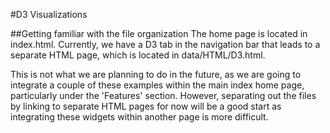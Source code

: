 #D3 Visualizations

##Getting familiar with the file organization
The home page is located in index.html. Currently, we have a D3 tab in the navigation bar that leads to a separate HTML page, which is located in data/HTML/D3.html. 

This is not what we are planning to do in the future, as we are going to integrate a couple of these examples within the main index home page, particularly under the 'Features' section. However, separating out the files by linking to separate HTML pages for now will be a good start as integrating these widgets within another page is more difficult.
